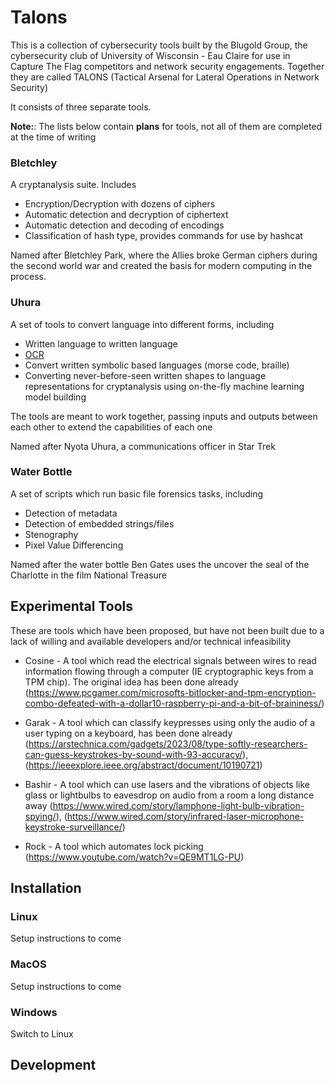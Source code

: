 # Talons

This is a collection of cybersecurity tools built by the Blugold Group, the cybersecurity club of University of Wisconsin - Eau Claire for use in Capture The Flag competitors and network security engagements. Together they are  called TALONS (Tactical Arsenal for Lateral Operations in Network Security)

It consists of three separate tools.

**Note:**: The lists below contain **plans** for tools, not all of them are completed at the time of writing

### Bletchley

A cryptanalysis suite. Includes

* Encryption/Decryption with dozens of ciphers
* Automatic detection and decryption of ciphertext
* Automatic detection and decoding of encodings
* Classification of hash type, provides commands for use by hashcat  

Named after Bletchley Park, where the Allies broke German ciphers during the second world war and created the basis for modern computing in the process.

### Uhura

A set of tools to convert language into different forms, including

* Written language to written language
* [OCR](https://en.wikipedia.org/wiki/Optical_character_recognition)
* Convert written symbolic based languages (morse code, braille)
* Converting never-before-seen written shapes to language representations for cryptanalysis using on-the-fly machine learning model building


The tools are meant to work together, passing inputs and outputs between each other to extend the capabilities of each one

Named after Nyota Uhura, a communications officer in Star Trek

### Water Bottle

A set of scripts which run basic file forensics tasks, including

* Detection of metadata
* Detection of embedded strings/files
* Stenography
* Pixel Value Differencing

Named after the water bottle Ben Gates uses the uncover the seal of the Charlotte in the film National Treasure

## Experimental Tools

These are tools which have been proposed, but have not been built due to a lack of willing and available developers and/or technical infeasibility

* Cosine - A tool which read the electrical signals between wires to read information flowing through a computer (IE cryptographic keys from a TPM chip). The original idea has been done already (https://www.pcgamer.com/microsofts-bitlocker-and-tpm-encryption-combo-defeated-with-a-dollar10-raspberry-pi-and-a-bit-of-braininess/)

* Garak - A tool which can classify keypresses using only the audio of a user typing on a keyboard, has been done already (https://arstechnica.com/gadgets/2023/08/type-softly-researchers-can-guess-keystrokes-by-sound-with-93-accuracy/), (https://ieeexplore.ieee.org/abstract/document/10190721)

* Bashir - A tool which can use lasers and the vibrations of objects like glass or lightbulbs to eavesdrop on audio from a room a long distance away (https://www.wired.com/story/lamphone-light-bulb-vibration-spying/), (https://www.wired.com/story/infrared-laser-microphone-keystroke-surveillance/)

* Rock - A tool which automates lock picking (https://www.youtube.com/watch?v=QE9MT1LG-PU)

## Installation

### Linux

Setup instructions to come

### MacOS

Setup instructions to come

### Windows

Switch to Linux

## Development
